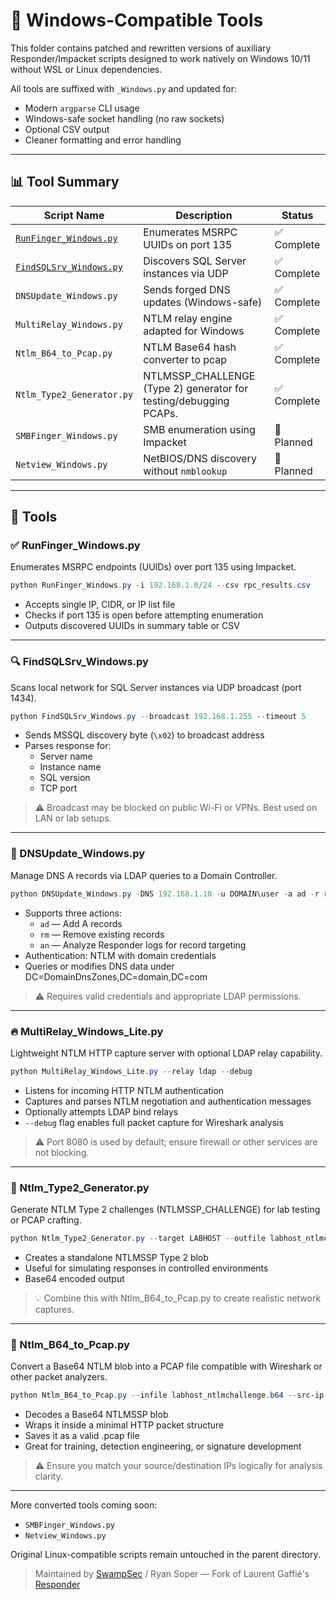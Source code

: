 # 🧰 Windows-Compatible Tools

This folder contains patched and rewritten versions of auxiliary Responder/Impacket scripts designed to work natively on Windows 10/11 without WSL or Linux dependencies.

All tools are suffixed with `_Windows.py` and updated for:
- Modern `argparse` CLI usage
- Windows-safe socket handling (no raw sockets)
- Optional CSV output
- Cleaner formatting and error handling

---

## 📊 Tool Summary

| Script Name | Description | Status   |
|-------------|------------------------------------------|----------|
| [`RunFinger_Windows.py`](#runfinger_windowspy)  | Enumerates MSRPC UUIDs on port 135          | ✅ Complete |
| [`FindSQLSrv_Windows.py`](#findsqlsrv_windowspy) | Discovers SQL Server instances via UDP      | ✅ Complete |
| `DNSUpdate_Windows.py`   | Sends forged DNS updates (Windows-safe)  | ✅ Complete |
| `MultiRelay_Windows.py`  | NTLM relay engine adapted for Windows    | ✅ Complete |
| `Ntlm_B64_to_Pcap.py` | NTLM Base64 hash converter to pcap | ✅ Complete |
| `Ntlm_Type2_Generator.py` |NTLMSSP_CHALLENGE (Type 2) generator for testing/debugging PCAPs. | ✅ Complete | 
| `SMBFinger_Windows.py`   | SMB enumeration using Impacket           | 🚧 Planned |
| `Netview_Windows.py`     | NetBIOS/DNS discovery without `nmblookup`| 🚧 Planned |

---

## 📜 Tools

### ✅ RunFinger_Windows.py
Enumerates MSRPC endpoints (UUIDs) over port 135 using Impacket.

```powershell
python RunFinger_Windows.py -i 192.168.1.0/24 --csv rpc_results.csv
```

* Accepts single IP, CIDR, or IP list file
* Checks if port 135 is open before attempting enumeration
* Outputs discovered UUIDs in summary table or CSV

---

### 🔍 FindSQLSrv_Windows.py
Scans local network for SQL Server instances via UDP broadcast (port 1434).

```powershell
python FindSQLSrv_Windows.py --broadcast 192.168.1.255 --timeout 5
```

* Sends MSSQL discovery byte (`\x02`) to broadcast address
* Parses response for:
  - Server name
  - Instance name
  - SQL version
  - TCP port

> ⚠️ Broadcast may be blocked on public Wi-Fi or VPNs. Best used on LAN or lab setups.

---

### 📡 DNSUpdate_Windows.py
Manage DNS A records via LDAP queries to a Domain Controller.

```powershell
python DNSUpdate_Windows.py -DNS 192.168.1.10 -u DOMAIN\user -a ad -r roguehost -d 10.10.10.123
```

* Supports three actions:
  - `ad` — Add A records
  - `rm` — Remove existing records
  - `an` — Analyze Responder logs for record targeting
* Authentication: NTLM with domain credentials
* Queries or modifies DNS data under DC=DomainDnsZones,DC=domain,DC=com

> ⚠️ Requires valid credentials and appropriate LDAP permissions.

---

### 🔥 MultiRelay_Windows_Lite.py
Lightweight NTLM HTTP capture server with optional LDAP relay capability.

```powershell
python MultiRelay_Windows_Lite.py --relay ldap --debug
```

* Listens for incoming HTTP NTLM authentication
* Captures and parses NTLM negotiation and authentication messages
* Optionally attempts LDAP bind relays
* `--debug` flag enables full packet capture for Wireshark analysis

> ⚠️ Port 8080 is used by default; ensure firewall or other services are not blocking.

---

### 🧪 Ntlm_Type2_Generator.py
Generate NTLM Type 2 challenges (NTLMSSP_CHALLENGE) for lab testing or PCAP crafting.

```powershell
python Ntlm_Type2_Generator.py --target LABHOST --outfile labhost_ntlmchallenge.b64
```

* Creates a standalone NTLMSSP Type 2 blob
* Useful for simulating responses in controlled environments
* Base64 encoded output

> 💡 Combine this with Ntlm_B64_to_Pcap.py to create realistic network captures.

---

### 🧩 Ntlm_B64_to_Pcap.py
Convert a Base64 NTLM blob into a PCAP file compatible with Wireshark or other packet analyzers.

```powershell
python Ntlm_B64_to_Pcap.py --infile labhost_ntlmchallenge.b64 --src-ip 192.168.1.10 --dst-ip 192.168.1.20
```

* Decodes a Base64 NTLMSSP blob
* Wraps it inside a minimal HTTP packet structure
* Saves it as a valid .pcap file
* Great for training, detection engineering, or signature development

> ⚠️ Ensure you match your source/destination IPs logically for analysis clarity.

---

More converted tools coming soon:
- `SMBFinger_Windows.py`
- `Netview_Windows.py`

Original Linux-compatible scripts remain untouched in the parent directory.

> Maintained by [SwampSec](https://github.com/SwampSec) / Ryan Soper — Fork of Laurent Gaffié's [Responder](https://github.com/lgandx/Responder)